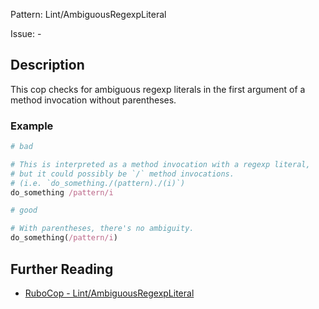 Pattern: Lint/AmbiguousRegexpLiteral

Issue: -

## Description

This cop checks for ambiguous regexp literals in the first argument of
a method invocation without parentheses.

### Example

```ruby
# bad

# This is interpreted as a method invocation with a regexp literal,
# but it could possibly be `/` method invocations.
# (i.e. `do_something./(pattern)./(i)`)
do_something /pattern/i
```
```ruby
# good

# With parentheses, there's no ambiguity.
do_something(/pattern/i)
```

## Further Reading

* [RuboCop - Lint/AmbiguousRegexpLiteral](https://rubocop.readthedocs.io/en/latest/cops_lint/#lintambiguousregexpliteral)
